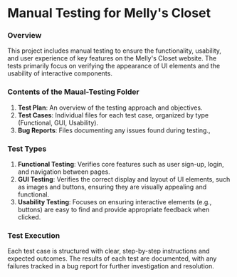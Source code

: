 # Manual Testing for Melly's Closet

### Overview
This project includes manual testing to ensure the functionality, usability, and user experience of key features on the Melly's Closet website. The tests primarily focus on verifying the appearance of UI elements and the usability of interactive components.

### Contents of the Maual-Testing Folder

1. **Test Plan**: An overview of the testing approach and objectives.
2. **Test Cases**: Individual files for each test case, organized by type (Functional, GUI, Usability).
3. **Bug Reports**: Files documenting any issues found during testing.,

### Test Types
1. **Functional Testing**: Verifies core features such as user sign-up, login, and navigation between pages.
2. **GUI Testing**: Verifies the correct display and layout of UI elements, such as images and buttons, ensuring they are visually appealing and functional.
3. **Usability Testing**: Focuses on ensuring interactive elements (e.g., buttons) are easy to find and provide appropriate feedback when clicked.


### Test Execution
Each test case is structured with clear, step-by-step instructions and expected outcomes. The results of each test are documented, with any failures tracked in a bug report for further investigation and resolution.




